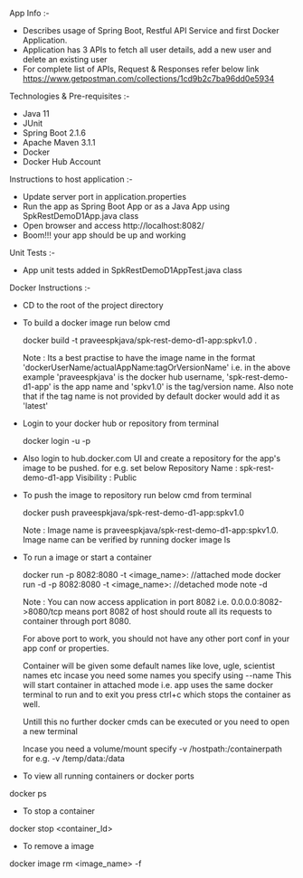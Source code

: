 App Info :-
- Describes usage of Spring Boot, Restful API Service and first Docker Application.
- Application has 3 APIs to fetch all user details, add a new user and delete an existing user
- For complete list of APIs, Request & Responses refer below link
	https://www.getpostman.com/collections/1cd9b2c7ba96dd0e5934

Technologies & Pre-requisites :-
- Java 11
- JUnit
- Spring Boot 2.1.6
- Apache Maven 3.1.1
- Docker
- Docker Hub Account

Instructions to host application :-
- Update server port in application.properties
- Run the app as Spring Boot App or as a Java App using SpkRestDemoD1App.java class
- Open browser and access http://localhost:8082/
- Boom!!! your app should be up and working

Unit Tests :-
- App unit tests added in SpkRestDemoD1AppTest.java class

Docker Instructions :-
- CD to the root of the project directory
- To build a docker image run below cmd

	docker build -t praveespkjava/spk-rest-demo-d1-app:spkv1.0 .
	
  Note : Its a best practise to have the image name in the format 'dockerUserName/actualAppName:tagOrVersionName'
	i.e. in the above example 'praveespkjava' is the docker hub username, 'spk-rest-demo-d1-app' is the app name and 'spkv1.0' is the tag/version name. 
	Also note that if the tag name is not provided by default docker would add it as 'latest'
- Login to your docker hub or repository from terminal

	docker login -u <username> -p <password>
- Also login to hub.docker.com UI and create a repository for the app's image to be pushed. for e.g. set below 
	Repository Name : spk-rest-demo-d1-app
	Visibility : Public
- To push the image to repository run below cmd from terminal
	
	docker push praveespkjava/spk-rest-demo-d1-app:spkv1.0
	
  Note : Image name is praveespkjava/spk-rest-demo-d1-app:spkv1.0.
	Image name can be verified by running docker image ls

- To run a image or start a container


	docker run    -p 8082:8080 -t <image_name>:<tagOrVersionName> //attached mode
	docker run -d -p 8082:8080 -t <image_name>:<tagOrVersionName> //detached mode note -d
	
	Note : 
	You can now access application in port 8082 i.e. 0.0.0.0:8082->8080/tcp means port 8082 of host should route all its requests to container through port 8080. 
	
	For above port to work, you should not have any other port conf in your app conf or properties.
	
	Container will be given some default names like love, ugle, scientist names etc incase you need some names you specify using --name 
	This will start container in attached mode i.e. app uses the same docker terminal to run and to exit you press ctrl+c which stops the container as well.
	
	Untill this no further docker cmds can be executed or you need to open a new terminal
	
	Incase you need a volume/mount specify -v /hostpath:/containerpath for e.g. -v /temp/data:/data
	
- To view all running containers or docker ports

docker ps

- To stop a container

docker stop <container_Id>

- To remove a image

docker image  rm <image_name> -f
